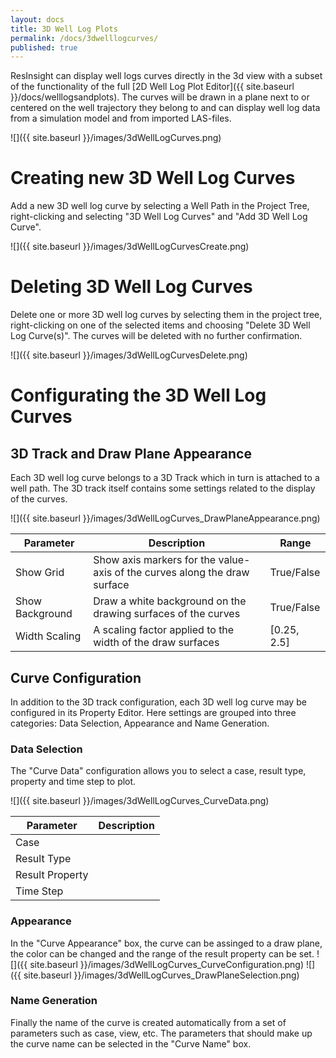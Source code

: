 ```yaml
---
layout: docs
title: 3D Well Log Plots
permalink: /docs/3dwelllogcurves/
published: true
---
```


ResInsight can display well logs curves directly in the 3d view with a subset of the functionality of the full [2D Well Log Plot Editor]({{ site.baseurl }}/docs/welllogsandplots). The curves will be drawn in a plane next to or centered on the well trajectory they belong to and can display well log data from a simulation model and from imported LAS-files.

![]({{ site.baseurl }}/images/3dWellLogCurves.png)

# Creating new 3D Well Log Curves
Add a new 3D well log curve by selecting a Well Path in the Project Tree, right-clicking and selecting "3D Well Log Curves" and "Add 3D Well Log Curve".

![]({{ site.baseurl }}/images/3dWellLogCurvesCreate.png)

# Deleting 3D Well Log Curves
Delete one or more 3D well log curves by selecting them in the project tree, right-clicking on one of the selected items and choosing "Delete 3D Well Log Curve(s)". The curves will be deleted with no further confirmation.

![]({{ site.baseurl }}/images/3dWellLogCurvesDelete.png)

# Configurating the 3D Well Log Curves

## 3D Track and Draw Plane Appearance
Each 3D well log curve belongs to a 3D Track which in turn is attached to a well path. The 3D track itself contains some settings related to the display of the curves.

![]({{ site.baseurl }}/images/3dWellLogCurves_DrawPlaneAppearance.png)

| Parameter      | Description                                                                | Range       |
|----------------|----------------------------------------------------------------------------|-------------|
| Show Grid      | Show axis markers for the value-axis of the curves along the draw surface  | True/False  |
| Show Background| Draw a white background on the drawing surfaces of the curves              | True/False  |
| Width Scaling  | A scaling factor applied to the width of the draw surfaces                 | [0.25, 2.5] | 

## Curve Configuration
In addition to the 3D track configuration, each 3D well log curve may be configured in its Property Editor. Here settings are grouped into three categories: Data Selection, Appearance and Name Generation.

### Data Selection
The "Curve Data" configuration allows you to select a case, result type, property and time step to plot.

![]({{ site.baseurl }}/images/3dWellLogCurves_CurveData.png)

| Parameter      | Description                                                                |
|----------------|----------------------------------------------------------------------------|
| Case           |                                                                            |
| Result Type    |                                                                            |
| Result Property|                                                                            |
| Time Step      |                                                                            |

### Appearance
In the "Curve Appearance" box, the curve can be assinged to a draw plane, the color can be changed and the range of the result property can be set.
![]({{ site.baseurl }}/images/3dWellLogCurves_CurveConfiguration.png)
![]({{ site.baseurl }}/images/3dWellLogCurves_DrawPlaneSelection.png)

### Name Generation
Finally the name of the curve is created automatically from a set of parameters such as case, view, etc. The parameters that should make up the curve name can be selected in the "Curve Name" box.
